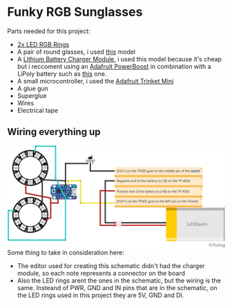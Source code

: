 Funky RGB Sunglasses
========

Parts needed for this project:
* [2x LED RGB Rings](https://www.aliexpress.com/item/Hot-Sale-LED-Ring-16x-WS2812B-5050-RGB-With-Integrated-Drivers/32730790185.html?spm=2114.13010608.0.0.dabDfM)
* A pair of round glasses, i used [this](https://www.aliexpress.com/item/Hot-Vintage-Round-lens-Sunglasses-Men-women-Classic-Gafas-Oculos-Retro-Coating-Sun-Glasses-Round-FREE/32704889681.html?spm=2114.13010608.0.0.xxgFgm) model
* A [Lithium Battery Charger Module](https://www.aliexpress.com/item/1PCS-5V-1A-Micro-USB-18650-Lithium-Battery-Charging-Board-Charger-Module-Protection-Dual-Functions/32467578996.html?spm=2114.01010208.3.1.CEeJIF&ws_ab_test=searchweb0_0,searchweb201602_3_10152_10208_10065_10151_10068_5330012_10304_10301_10136_10137_10060_10155_10062_437_10154_10056_10055_10054_10059_303_100031_10099_10103_5320014_10102_10096_10052_10053_10142_10107_10050_10051_10171_10084_10083_10080_10082_10081_10110_519_10111_10112_10113_10114_10182_10078_10079_10073_5260013_10123_10189_142,searchweb201603_16,ppcSwitch_5&btsid=c1cc9579-b257-4767-b011-1a7a079c279d&algo_expid=dec289c9-16a9-41ea-b705-83a5e90055ba-0&algo_pvid=dec289c9-16a9-41ea-b705-83a5e90055ba), i used this model because it's cheap but i reccoment using an [Adafruit PowerBoost](https://www.adafruit.com/product/1944) in combination with a LiPoly battery such as [this](https://www.adafruit.com/product/258) one.
* A small microcontroller, i used the [Adafruit Trinket Mini](https://www.adafruit.com/product/1501)
* A glue gun
* Superglue
* Wires
* Electrical tape

## Wiring everything up
![](images/img1.jpg?raw=true "img1")
Some thing to take in consideration here:
* The editor used for creating this schematic didn't had the charger module, so each note represents a connector on the board
* Also the LED rings arent the ones in the schematic, but the wiring is the same. Insteand of PWR, GND and IN pins that are in the schematic, on the LED rings used in this project they are 5V, GND and DI.
